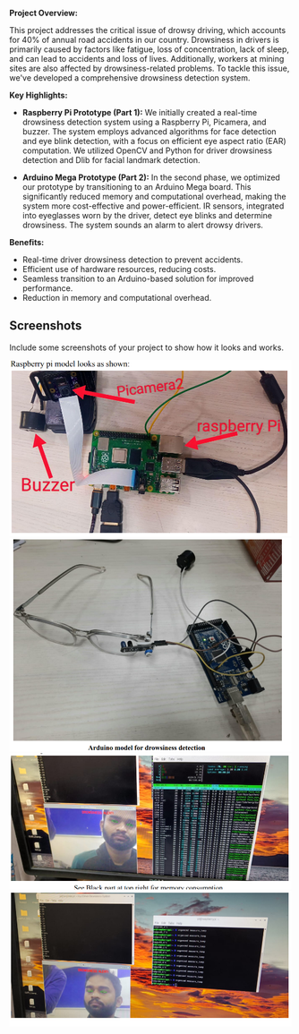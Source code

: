 **Project Overview:**

This project addresses the critical issue of drowsy driving, which accounts for 40% of annual road accidents in our country. Drowsiness in drivers is primarily caused by factors like fatigue, loss of concentration, lack of sleep, and can lead to accidents and loss of lives. Additionally, workers at mining sites are also affected by drowsiness-related problems. To tackle this issue, we've developed a comprehensive drowsiness detection system.

**Key Highlights:**

- **Raspberry Pi Prototype (Part 1):** We initially created a real-time drowsiness detection system using a Raspberry Pi, Picamera, and buzzer. The system employs advanced algorithms for face detection and eye blink detection, with a focus on efficient eye aspect ratio (EAR) computation. We utilized OpenCV and Python for driver drowsiness detection and Dlib for facial landmark detection.

- **Arduino Mega Prototype (Part 2):** In the second phase, we optimized our prototype by transitioning to an Arduino Mega board. This significantly reduced memory and computational overhead, making the system more cost-effective and power-efficient. IR sensors, integrated into eyeglasses worn by the driver, detect eye blinks and determine drowsiness. The system sounds an alarm to alert drowsy drivers.

**Benefits:**

- Real-time driver drowsiness detection to prevent accidents.
- Efficient use of hardware resources, reducing costs.
- Seamless transition to an Arduino-based solution for improved performance.
- Reduction in memory and computational overhead.

## Screenshots

Include some screenshots of your project to show how it looks and works.

![Screenshot 1](ss1.png)
![Screenshot 2](ss2.png)
![Screenshot 1](ss3.png)
![Screenshot 2](ss4.png)
